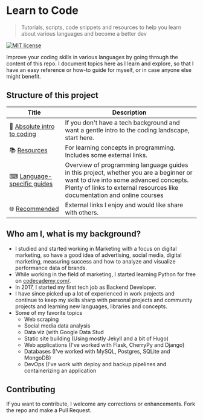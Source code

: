 # Learn to Code
> Tutorials, scripts, code snippets and resources to help you learn about various languages and become a better dev

[![MIT license](https://img.shields.io/badge/License-MIT-blue.svg)](https://github.com/MichaelCurrin/learn-to-code/blob/master/LICENSE)

Improve your coding skills in various languages by going through the content of this repo. I document topics here as I learn and explore, so that I have an easy reference or how-to guide for myself, or in case anyone else might benefit. 

## Structure of this project

| Title | Description  |
| -- | -- |
| 🤷 [Absolute intro to coding](/intro_to_coding.md) | If you don't have a tech background and want a gentle intro to the coding landscape, start here.
| 📚 [Resources](/resources.md) | For learning concepts in programming. Includes some external links. |
| ⌨ [Language-specific guides](/language_guides.md)  | Overview of programming language guides in this project, whether you are a beginner or want to dive into some advanced concepts. Plenty of links to external resources like documentation and online courses |
| 🌐 [Recommended](/recommended.md) | External links I enjoy and would like share with others. |

## Who am I, what is my background?

- I studied and started working in Marketing with a focus on digital marketing, so have a good idea of advertising, social media, digital marketing, measuring success and how to analyze and visualize performance data of brands.
- While working in the field of marketing, I started learning Python for free on [codecademy.com/](https://www.codecademy.com/).
- In 2017, I started my first tech job as Backend Developer.
- I have since picked up a lot of experienced in work projects and continue to keep my skills sharp with personal projects and community projects and learning new languages, libraries and concepts.
- Some of my favorite topics 
	- Web scraping
	- Social media data analysis
	- Data viz (with Google Data Stud
	- Static site building (Using mostly Jekyll and a bit of Hugo)
	- Web applications (I've worked with Flask, CherryPy and Django)
	- Databases (I've worked with MySQL, Postgres, SQLite and MongoDB)
	- DevOps (I've work with deploy and backup pipelines and containerizing an application

## Contributing

If you want to contribute, I welcome any corrections or enhancements. Fork the repo and make a Pull Request.

<!--stackedit_data:
eyJoaXN0b3J5IjpbMTA0NTgxMTgyMSwtNzI5NjA5Nzg3LC02MT
gzOTM1NTQsMTMxODI2MTU4NSwyODc3NTcxMTUsLTE5ODk0OTE0
NjUsMTY4MTgxNjE3M119
-->